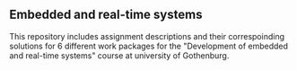 ## Embedded and real-time systems
This repository includes assignment descriptions and their correspoinding solutions for 6 different work packages for the "Development of embedded and real-time systems" course at university of Gothenburg.
